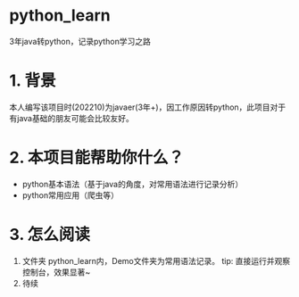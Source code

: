 # python_learn
3年java转python，记录python学习之路

# 1. 背景
本人编写该项目时(202210)为javaer(3年+)，因工作原因转python，此项目对于有java基础的朋友可能会比较友好。
# 2. 本项目能帮助你什么？
- python基本语法（基于java的角度，对常用语法进行记录分析）
- python常用应用（爬虫等）
# 3. 怎么阅读
1. 文件夹 python_learn内，Demo文件夹为常用语法记录。
tip: 直接运行并观察控制台，效果显著~
2. 待续
